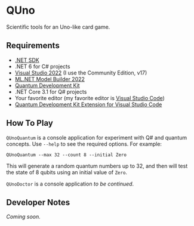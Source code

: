 # QUno

Scientific tools for an Uno-like card game.

## Requirements

* [.NET SDK](https://dotnet.microsoft.com/download)
* .NET 6 for C# projects
* [Visual Studio 2022](https://visualstudio.microsoft.com/) (I use the Community Edition, v17)
* [ML.NET Model Builder 2022](https://marketplace.visualstudio.com/items?itemName=MLNET.ModelBuilder2022)
* [Quantum Development Kit](https://marketplace.visualstudio.com/items?itemName=quantum.DevKit)
* .NET Core 3.1 for Q# projects
* Your favorite editor (my favorite editor is [Visual Studio Code](https://code.visualstudio.com/))
* [Quantum Development Kit Extension for Visual Studio Code](https://marketplace.visualstudio.com/items?itemName=quantum.quantum-devkit-vscode)

## How To Play

`QUnoQuantum` is a console application for experiment with Q# and quantum concepts. Use `--help` to 
see the required options. For example:

```
QUnoQuantum --max 32 --count 8 --initial Zero
```

This will generate a random quantum numbers up to 32, and then will test the state 
of 8 qubits using an initial value of `Zero`.

`QUnoDoctor` is a console application _to be continued_.

## Developer Notes

_Coming soon._
